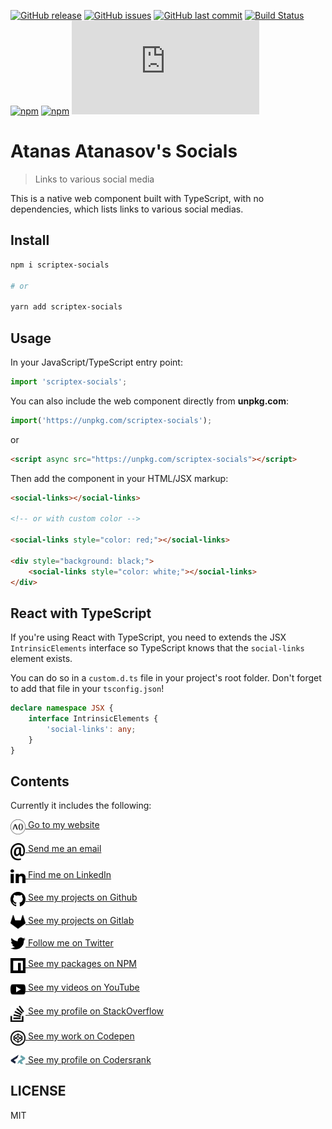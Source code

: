 [![GitHub release](https://img.shields.io/github/release/scriptex/socials.svg)](https://github.com/scriptex/socials/releases/latest)
[![GitHub issues](https://img.shields.io/github/issues/scriptex/socials.svg)](https://github.com/scriptex/socials/issues)
[![GitHub last commit](https://img.shields.io/github/last-commit/scriptex/socials.svg)](https://github.com/scriptex/socials/commits/master)
[![Build Status](https://travis-ci.org/scriptex/socials.svg?branch=master)](https://travis-ci.org/scriptex/socials)
[![npm](https://img.shields.io/npm/dt/scriptex-socials.svg)](https://www.npmjs.com/package/scriptex-socials)
[![npm](https://img.shields.io/npm/v/scriptex-socials.svg)](https://www.npmjs.com/package/scriptex-socials)
[![Analytics](https://ga-beacon.appspot.com/UA-83446952-1/github.com/scriptex/socials/README.md)](https://github.com/scriptex/socials/)

# Atanas Atanasov's Socials

> Links to various social media

This is a native web component built with TypeScript, with no dependencies, which lists links to various social medias.

## Install

```sh
npm i scriptex-socials

# or

yarn add scriptex-socials
```

## Usage

In your JavaScript/TypeScript entry point:

```javascript
import 'scriptex-socials';
```

You can also include the web component directly from **unpkg.com**:

```javascript
import('https://unpkg.com/scriptex-socials');
```

or

```html
<script async src="https://unpkg.com/scriptex-socials"></script>
```

Then add the component in your HTML/JSX markup:

```html
<social-links></social-links>

<!-- or with custom color -->

<social-links style="color: red;"></social-links>

<div style="background: black;">
	<social-links style="color: white;"></social-links>
</div>
```

## React with TypeScript

If you're using React with TypeScript, you need to extends the JSX `IntrinsicElements` interface so TypeScript knows that the `social-links` element exists.

You can do so in a `custom.d.ts` file in your project's root folder. Don't forget to add that file in your `tsconfig.json`!

```typescript
declare namespace JSX {
	interface IntrinsicElements {
		'social-links': any;
	}
}
```

## Contents

Currently it includes the following:

<div>
<a href="https://atanas.info" target="_blank"><img src="https://raw.githubusercontent.com/scriptex/socials/master/assets/logo.svg" alt="Go to my website" width="24" align="top"> Go to my website</a>

<a href="mailto:hi@atanas.info" target="_blank"><img src="https://raw.githubusercontent.com/scriptex/socials/master/assets/email.svg" alt="Send me an email" width="24" align="top"> Send me an email</a>

<a href="https://www.linkedin.com/in/scriptex/" target="_blank"><img src="https://raw.githubusercontent.com/scriptex/socials/master/assets/linkedin.svg" alt="Find me on LinkedIn" width="24" align="top"> Find me on LinkedIn</a>

<a href="https://github.com/scriptex" target="_blank"><img src="https://raw.githubusercontent.com/scriptex/socials/master/assets/github.svg" alt="See my projects on Github" width="24" align="top"> See my projects on Github</a>

<a href="https://gitlab.com/scriptex" target="_blank"><img src="https://raw.githubusercontent.com/scriptex/socials/master/assets/gitlab.svg" alt="See my projects on Gitlab" width="24" align="top"> See my projects on Gitlab</a>

<a href="https://twitter.com/scriptexbg" target="_blank"><img src="https://raw.githubusercontent.com/scriptex/socials/master/assets/twitter.svg" alt="Follow me on Twitter" width="24" align="top"> Follow me on Twitter</a>

<a href="https://www.npmjs.com/~scriptex" target="_blank"><img src="https://raw.githubusercontent.com/scriptex/socials/master/assets/npm.svg" alt="See my packages on NPM" width="24" align="top"> See my packages on NPM</a>

<a href="https://www.youtube.com/user/scriptex" target="_blank"><img src="https://raw.githubusercontent.com/scriptex/socials/master/assets/youtube.svg" alt="See my videos on YouTube" width="24" align="top"> See my videos on YouTube</a>

<a href="https://stackoverflow.com/users/4140082/atanas-atanasov" target="_blank"><img src="https://raw.githubusercontent.com/scriptex/socials/master/assets/stackoverflow.svg" alt="See my profile on StackOverflow" width="24" align="top"> See my profile on StackOverflow</a>

<a href="https://codepen.io/scriptex/" target="_blank"><img src="https://raw.githubusercontent.com/scriptex/socials/master/assets/codepen.svg" alt="See my work on Codepen" width="24" align="top"> See my work on Codepen</a>

<a href="https://profile.codersrank.io/user/scriptex" target="_blank"><img src="https://raw.githubusercontent.com/scriptex/socials/master/assets/codersrank.svg" alt="See my profile on Codersrank" width="24" align="top"> See my profile on Codersrank</a>
</div>

## LICENSE

MIT
